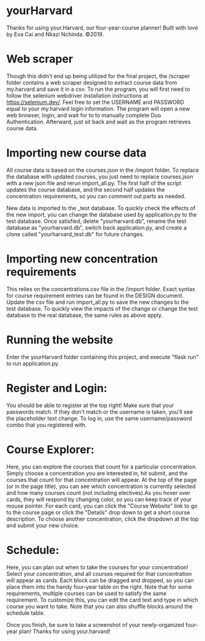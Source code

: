 # yourHarvard
Thanks for using your.Harvard, our four-year-course planner! Built with love by Eva Cai and Nkazi Nchinda. ©2019.

# Web scraper
Though this didn't end up being utilized for the final project, the /scraper folder contains a web scraper designed
to extract course data from my.harvard and save it in a csv. To run the program, you will first need to follow the
selenium webdriver installation instructions at https://selenium.dev/. Feel free to set the USERNAME and PASSWORD
equal to your my.harvard login information. The program will open a new web browser, login, and wait for to to manually
complete Duo Authentication. Afterward, just sit back and wait as the program retrieves course data.

# Importing new course data
All course data is based on the courses.json in the /import folder. To replace the database with updated courses,
you just need to replace courses.json with a new  json file and rerun import_all.py. The first half of the script updates
the course database, and the second half updates the concentration requirements, so you can comment out parts as
needed.

New data is imported to the _test database. To quickly check the effects of the new import, you can change the
database used by application.py to the test database. Once satisfied, delete "yourharvard.db", rename the test
database as "yourharvard.db", switch back application.py, and create a clone called "yourharvard_test.db" for future changes.

# Importing new concentration requirements
This relies on the concentrations.csv file in the /import folder. Exact syntax for course requirement entries can be found
in the DESIGN document. Update the csv file and run import_all.py to save the new changes to the test database.
To quickly view the impacts of the change or change the test database to the real database, the same rules as
above apply.

# Running the website
Enter the yourHarvard folder containing this project, and execute "flask run" to run application.py.

# Register and Login:
You should be able to register at the top right! Make sure that your passwords match. If they don't match or the username is
taken, you'll see the placeholder text change. To log in, use the same username/password combo that you registered with.

# Course Explorer:
Here, you can explore the courses that count for a particular concentration. Simply choose a concentration you are
interested in, hit submit, and the courses that count for that concentration will appear. At the top of the page
(or in the page title), you can see which concentration is currently selected and how many courses count
(not including electives).As you hover over cards, they will respond by changing color, so you can keep track of your mouse
pointer. For each card, you can click the "Course Website" link to go to the course page or click the "Details"
drop down to get a short course description. To choose another concentration, click the dropdown at the top and submit
your new choice.

# Schedule:
Here, you can plan out when to take the courses for your concentration!
Select your concentration, and all courses required for that concentration will appear as cards. Each block can be
dragged and dropped, so you can place them into the handy four-year table on the right. Note that for some
requirements, multiple courses can be used to satisfy the same requirement. To customize this, you can edit the
card text and type in which course you want to take. Note that you can also shuffle blocks around the schedule
table.

Once you finish, be sure to take a screenshot of your newly-organized four-year plan!
Thanks for using your.harvard!
